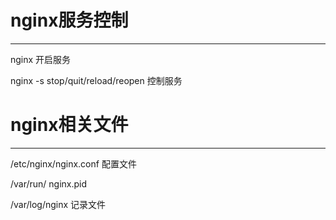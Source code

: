 # nginx服务控制
***
nginx 开启服务

nginx -s stop/quit/reload/reopen 控制服务
# nginx相关文件
***
/etc/nginx/nginx.conf 配置文件

/var/run/ nginx.pid

/var/log/nginx 记录文件
